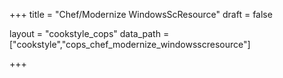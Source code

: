 +++
title = "Chef/Modernize WindowsScResource"
draft = false

layout = "cookstyle_cops"
data_path = ["cookstyle","cops_chef_modernize_windowsscresource"]

+++

<!-- The content of this page is automatically generated from the
cops_chef_modernize_windowsscresource.yml file in github.com/chef/cookstyle/blob/master/docs-chef-io/data/cookstyle/. -->
